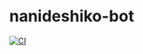 # nanideshiko-bot
[![CI](https://github.com/NextFire/nanideshiko-bot/actions/workflows/ci.yml/badge.svg)](https://github.com/NextFire/nanideshiko-bot/actions/workflows/ci.yml)
